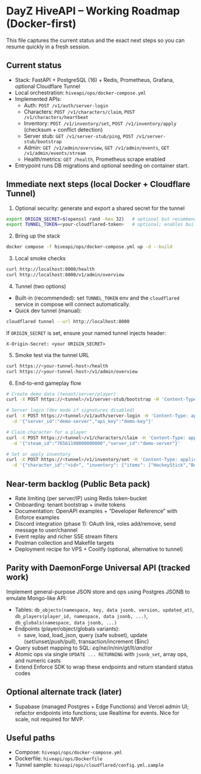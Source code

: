 # DayZ HiveAPI – Working Roadmap (Docker-first)

This file captures the current status and the exact next steps so you can resume quickly in a fresh session.

## Current status

- Stack: FastAPI + PostgreSQL (16) + Redis, Prometheus, Grafana, optional Cloudflare Tunnel
- Local orchestration: `hiveapi/ops/docker-compose.yml`
- Implemented APIs:
  - Auth: `POST /v1/auth/server-login`
  - Characters: `POST /v1/characters/claim`, `POST /v1/characters/heartbeat`
  - Inventory: `POST /v1/inventory/set`, `POST /v1/inventory/apply` (checksum + conflict detection)
  - Server stub: `GET /v1/server-stub/ping`, `POST /v1/server-stub/bootstrap`
  - Admin: `GET /v1/admin/overview`, `GET /v1/admin/events`, `GET /v1/admin/events/stream`
  - Health/metrics: `GET /health`, Prometheus scrape enabled
- Entrypoint runs DB migrations and optional seeding on container start.

## Immediate next steps (local Docker + Cloudflare Tunnel)

1) Optional security: generate and export a shared secret for the tunnel

```bash
export ORIGIN_SECRET=$(openssl rand -hex 32)   # optional but recommended
export TUNNEL_TOKEN=<your-cloudflared-token>   # optional; enables built-in tunnel service
```

2) Bring up the stack

```bash
docker compose -f hiveapi/ops/docker-compose.yml up -d --build
```

3) Local smoke checks

```bash
curl http://localhost:8000/health
curl http://localhost:8000/v1/admin/overview
```

4) Tunnel (two options)

- Built-in (recommended): set `TUNNEL_TOKEN` env and the `cloudflared` service in compose will connect automatically.
- Quick dev tunnel (manual):

```bash
cloudflared tunnel --url http://localhost:8000
```

If `ORIGIN_SECRET` is set, ensure your named tunnel injects header:

```
X-Origin-Secret: <your ORIGIN_SECRET>
```

5) Smoke test via the tunnel URL

```bash
curl https://<your-tunnel-host>/health
curl https://<your-tunnel-host>/v1/admin/overview
```

6) End-to-end gameplay flow

```bash
# Create demo data (tenant/server/player)
curl -X POST https://<tunnel>/v1/server-stub/bootstrap -H 'Content-Type: application/json' -d '{}'

# Server login (dev mode if signatures disabled)
curl -X POST https://<tunnel>/v1/auth/server-login -H 'Content-Type: application/json' \
  -d '{"server_id":"demo-server","api_key":"demo-key"}'

# Claim character for a player
curl -X POST https://<tunnel>/v1/characters/claim -H 'Content-Type: application/json' \
  -d '{"steam_id":"76561198000000000","server_id":"demo-server"}'

# Set or apply inventory
curl -X POST https://<tunnel>/v1/inventory/set -H 'Content-Type: application/json' \
  -d '{"character_id":"<id>", "inventory": {"items": ["HockeyStick","BeerCan"]}}'
```

## Near-term backlog (Public Beta pack)

- Rate limiting (per server/IP) using Redis token-bucket
- Onboarding: tenant bootstrap + invite tokens
- Documentation: OpenAPI examples + “Developer Reference” with Enforce examples
- Discord integration (phase 1): OAuth link, roles add/remove, send message to user/channel
- Event replay and richer SSE stream filters
- Postman collection and Makefile targets
- Deployment recipe for VPS + Coolify (optional, alternative to tunnel)

## Parity with DaemonForge Universal API (tracked work)

Implement general-purpose JSON store and ops using Postgres JSONB to emulate Mongo-like API:

- Tables: `db_objects(namespace, key, data jsonb, version, updated_at)`, `db_players(player_id, namespace, data jsonb, ...)`, `db_globals(namespace, data jsonb, ...)`
- Endpoints (player/object/globals variants):
  - save, load, load_json, query (safe subset), update ($set/$unset/$push/$pull), transaction/increment ($inc)
- Query subset mapping to SQL: $eq/$ne/$in/$nin/$gt/$lt/$and/$or
- Atomic ops via single `UPDATE ... RETURNING` with `jsonb_set`, array ops, and numeric casts
- Extend Enforce SDK to wrap these endpoints and return standard status codes

## Optional alternate track (later)

- Supabase (managed Postgres + Edge Functions) and Vercel admin UI; refactor endpoints into functions; use Realtime for events. Nice for scale, not required for MVP.

## Useful paths

- Compose: `hiveapi/ops/docker-compose.yml`
- Dockerfile: `hiveapi/ops/Dockerfile`
- Tunnel sample: `hiveapi/ops/cloudflared/config.yml.sample`
